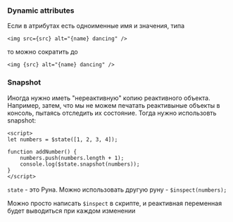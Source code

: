 ### Dynamic attributes 

Если в атрибутах есть одноименные имя и значения, типа

    <img src={src} alt="{name} dancing" />

то можно сократить до 

    <img {src} alt="{name} dancing" />

### Snapshot

Иногда нужно иметь "нереактивную" копию реактивного объекта. Например, затем, что мы не можем печатать реактивыные объекты в консоль, пытаясь
отследить их состояние. Тогда нужно использовть snapshot:

```svelte
<script>
let numbers = $state([1, 2, 3, 4]);

function addNumber() {
    numbers.push(numbers.length + 1);
    console.log($state.snapshot(numbers));
}
</script>
```

`state` - это Руна. Можно использовать другую руну - `$inspect(numbers);`

Можно просто написать `$inspect` в скрипте, и реактивная переменная будет выводиться при каждом изменении
